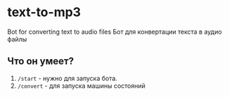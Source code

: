 # text-to-mp3
Bot for converting text to audio files
Бот для конвертации текста в аудио файлы

## Что он умеет?

1. `/start` - нужно для запуска бота.
2. `/convert` - для запуска машины состояний 
